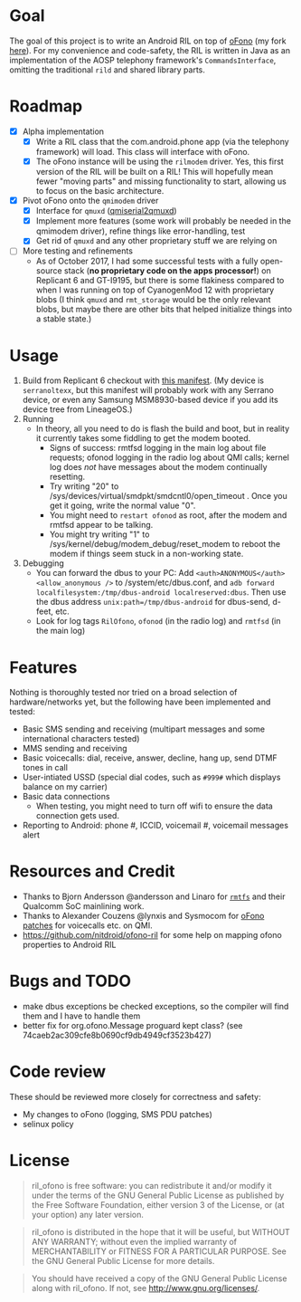 # Goal

The goal of this project is to write an Android RIL on top of [oFono](https://01.org/ofono) (my fork [here](https://github.com/scintill/android_external_ofono)). For my convenience and code-safety, the RIL is written in Java as an implementation of the AOSP telephony framework's `CommandsInterface`, omitting the traditional `rild` and shared library parts.

# Roadmap

- [x] Alpha implementation
	- [x] Write a RIL class that the com.android.phone app (via the telephony framework) will load. This class will interface with oFono.
	- [x] The oFono instance will be using the `rilmodem` driver. Yes, this first version of the RIL will be built on a RIL! This will hopefully mean fewer "moving parts" and missing functionality to start, allowing us to focus on the basic architecture.
- [x] Pivot oFono onto the `qmimodem` driver
	- [x] Interface for `qmuxd` ([qmiserial2qmuxd](https://github.com/scintill/qmiserial2qmuxd/))
	- [x] Implement more features (some work will probably be needed in the qmimodem driver), refine things like error-handling, test
	- [x] Get rid of `qmuxd` and any other proprietary stuff we are relying on
- [ ] More testing and refinements
	- As of October 2017, I had some successful tests with a fully open-source stack (**no proprietary code on the apps processor!**) on Replicant 6 and GT-I9195, but there is some flakiness compared to when I was running on top of CyanogenMod 12 with proprietary blobs (I think `qmuxd` and `rmt_storage` would be the only relevant blobs, but maybe there are other bits that helped initialize things into a stable state.)

# Usage
1. Build from Replicant 6 checkout with [this manifest](https://github.com/scintill/android/tree/replicant-6.0). (My device is `serranoltexx`, but this manifest will probably work with any Serrano device, or even any Samsung MSM8930-based device if you add its device tree from LineageOS.)
1. Running
	* In theory, all you need to do is flash the build and boot, but in reality it currently takes some fiddling to get the modem booted.
		* Signs of success: rmtfsd logging in the main log about file requests; ofonod logging in the radio log about QMI calls; kernel log does *not* have messages about the modem continually resetting.
		* Try writing "20" to /sys/devices/virtual/smdpkt/smdcntl0/open_timeout . Once you get it going, write the normal value "0".
		* You might need to `restart ofonod` as root, after the modem and rmtfsd appear to be talking.
		* You might try writing "1" to /sys/kernel/debug/modem_debug/reset_modem to reboot the modem if things seem stuck in a non-working state.
1. Debugging
    * You can forward the dbus to your PC: Add `<auth>ANONYMOUS</auth><allow_anonymous />` to /system/etc/dbus.conf, and `adb forward localfilesystem:/tmp/dbus-android localreserved:dbus`. Then use the dbus address `unix:path=/tmp/dbus-android` for dbus-send, d-feet, etc.
    * Look for log tags `RilOfono`, `ofonod` (in the radio log) and `rmtfsd` (in the main log)

# Features

Nothing is thoroughly tested nor tried on a broad selection of hardware/networks yet, but the following have been implemented and tested:

* Basic SMS sending and receiving (multipart messages and some international characters tested)
* MMS sending and receiving
* Basic voicecalls: dial, receive, answer, decline, hang up, send DTMF tones in call
* User-intiated USSD (special dial codes, such as `#999#` which displays balance on my carrier)
* Basic data connections
	* When testing, you might need to turn off wifi to ensure the data connection gets used.
* Reporting to Android: phone #, ICCID, voicemail #, voicemail messages alert

# Resources and Credit
* Thanks to Bjorn Andersson @andersson and Linaro for [`rmtfs`](https://github.com/andersson/rmtfs) and their Qualcomm SoC mainlining work.
* Thanks to Alexander Couzens @lynxis and Sysmocom for [oFono patches](https://git.sysmocom.de/ofono/) for voicecalls etc. on QMI.
* https://github.com/nitdroid/ofono-ril for some help on mapping ofono properties to Android RIL

# Bugs and TODO
* make dbus exceptions be checked exceptions, so the compiler will find them and I have to handle them
* better fix for org.ofono.Message proguard kept class? (see 74caeb2ac309cfe8b0690cf9db4949cf3523b427)

# Code review

These should be reviewed more closely for correctness and safety:

* My changes to oFono (logging, SMS PDU patches)
* selinux policy

# License

> ril_ofono is free software: you can redistribute it and/or modify
> it under the terms of the GNU General Public License as published by
> the Free Software Foundation, either version 3 of the License, or
> (at your option) any later version.

> ril_ofono is distributed in the hope that it will be useful,
> but WITHOUT ANY WARRANTY; without even the implied warranty of
> MERCHANTABILITY or FITNESS FOR A PARTICULAR PURPOSE.  See the
> GNU General Public License for more details.

> You should have received a copy of the GNU General Public License
> along with ril_ofono.  If not, see <http://www.gnu.org/licenses/>.
